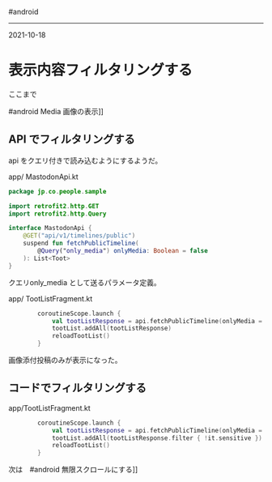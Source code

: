 #android

---
2021-10-18

# 表示内容フィルタリングする

ここまで

#android  Media 画像の表示]]

## API でフィルタリングする

api をクエリ付きで読み込むようにするようだ。

app/ MastodonApi.kt

```kotlin
package jp.co.people.sample

import retrofit2.http.GET
import retrofit2.http.Query

interface MastodonApi {
    @GET("api/v1/timelines/public")
    suspend fun fetchPublicTimeline(
        @Query("only_media") onlyMedia: Boolean = false
    ): List<Toot>
}
```

クエリonly_media として送るパラメータ定義。

app/ TootListFragment.kt

```kotlin
        coroutineScope.launch {
            val tootListResponse = api.fetchPublicTimeline(onlyMedia = true)
            tootList.addAll(tootListResponse)
            reloadTootList()
        }
```

画像添付投稿のみが表示になった。


## コードでフィルタリングする

app/TootListFragment.kt

```kotlin
        coroutineScope.launch {
            val tootListResponse = api.fetchPublicTimeline(onlyMedia = true)
            tootList.addAll(tootListResponse.filter { !it.sensitive })
            reloadTootList()
        }
```

次は　#android   無限スクロールにする]]